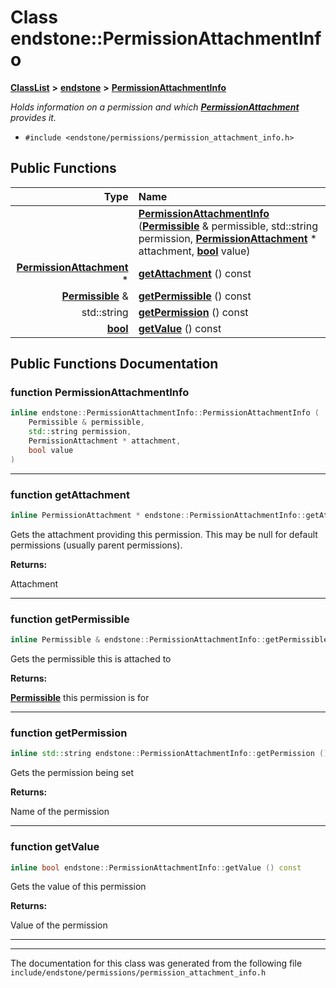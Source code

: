 

# Class endstone::PermissionAttachmentInfo



[**ClassList**](annotated.md) **>** [**endstone**](namespaceendstone.md) **>** [**PermissionAttachmentInfo**](classendstone_1_1PermissionAttachmentInfo.md)



_Holds information on a permission and which_ [_**PermissionAttachment**_](classendstone_1_1PermissionAttachment.md) _provides it._

* `#include <endstone/permissions/permission_attachment_info.h>`





































## Public Functions

| Type | Name |
| ---: | :--- |
|   | [**PermissionAttachmentInfo**](#function-permissionattachmentinfo) ([**Permissible**](classendstone_1_1Permissible.md) & permissible, std::string permission, [**PermissionAttachment**](classendstone_1_1PermissionAttachment.md) \* attachment, [**bool**](classendstone_1_1Vector.md) value) <br> |
|  [**PermissionAttachment**](classendstone_1_1PermissionAttachment.md) \* | [**getAttachment**](#function-getattachment) () const<br> |
|  [**Permissible**](classendstone_1_1Permissible.md) & | [**getPermissible**](#function-getpermissible) () const<br> |
|  std::string | [**getPermission**](#function-getpermission) () const<br> |
|  [**bool**](classendstone_1_1Vector.md) | [**getValue**](#function-getvalue) () const<br> |




























## Public Functions Documentation




### function PermissionAttachmentInfo 

```C++
inline endstone::PermissionAttachmentInfo::PermissionAttachmentInfo (
    Permissible & permissible,
    std::string permission,
    PermissionAttachment * attachment,
    bool value
) 
```




<hr>



### function getAttachment 

```C++
inline PermissionAttachment * endstone::PermissionAttachmentInfo::getAttachment () const
```



Gets the attachment providing this permission. This may be null for default permissions (usually parent permissions).




**Returns:**

Attachment 





        

<hr>



### function getPermissible 

```C++
inline Permissible & endstone::PermissionAttachmentInfo::getPermissible () const
```



Gets the permissible this is attached to




**Returns:**

[**Permissible**](classendstone_1_1Permissible.md) this permission is for 





        

<hr>



### function getPermission 

```C++
inline std::string endstone::PermissionAttachmentInfo::getPermission () const
```



Gets the permission being set




**Returns:**

Name of the permission 





        

<hr>



### function getValue 

```C++
inline bool endstone::PermissionAttachmentInfo::getValue () const
```



Gets the value of this permission




**Returns:**

Value of the permission 





        

<hr>

------------------------------
The documentation for this class was generated from the following file `include/endstone/permissions/permission_attachment_info.h`

